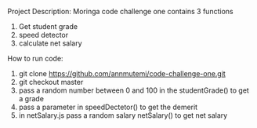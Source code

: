 Project Description:
Moringa code challenge one contains 3 functions
1. Get student grade
2. speed detector 
3. calculate net salary


How to run code:

1. git clone https://github.com/annmutemi/code-challenge-one.git
2. git checkout master
3. pass a random number between 0 and 100 in the studentGrade() to get a grade
4. pass a parameter in speedDectetor() to get the demerit
5. in netSalary.js pass a random salary netSalary() to get net salary
